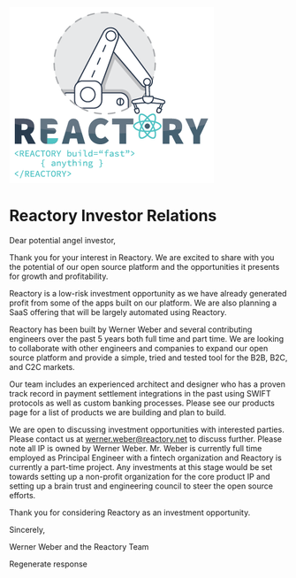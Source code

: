 ![Build Anything Fast](/branding/reactory-logo.png)
# Reactory Investor Relations

Dear potential angel investor,

Thank you for your interest in Reactory. We are excited to share with you the potential of our open source platform and the opportunities it presents for growth and profitability.

Reactory is a low-risk investment opportunity as we have already generated profit from some of the apps built on our platform. We are also planning a SaaS offering that will be largely automated using Reactory.

Reactory has been built by Werner Weber and several contributing engineers over the past 5 years both full time and part time. We are looking to collaborate with other engineers and companies to expand our open source platform and provide a simple, tried and tested tool for the B2B, B2C, and C2C markets.

Our team includes an experienced architect and designer who has a proven track record in payment settlement integrations in the past using SWIFT protocols as well as custom banking processes. Please see our products page for a list of products we are building and plan to build.

We are open to discussing investment opportunities with interested parties. Please contact us at werner.weber@reactory.net to discuss further. Please note all IP is owned by Werner Weber. Mr. Weber is currently full time employed as Principal Engineer with a fintech organization and Reactory is currently a part-time project. Any investments at this stage would be set towards setting up a non-profit organization for the core product IP and setting up a brain trust and engineering council to steer the open source efforts.

Thank you for considering Reactory as an investment opportunity.

Sincerely,

Werner Weber and the Reactory Team




Regenerate response

